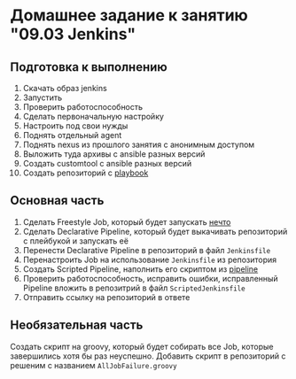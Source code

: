 # Домашнее задание к занятию "09.03 Jenkins"

## Подготовка к выполнению

1. Скачать образ jenkins
2. Запустить
3. Проверить работоспособность
4. Сделать первоначальную настройку
5. Настроить под свои нужды
6. Поднять отдельный agent
7. Поднять nexus из прошлого занятия с анонимным доступом
8. Выложить туда архивы с ansible разных версий
9. Создать customtool с ansible разных версий
10. Создать репозиторий с [playbook](./playbook)

## Основная часть

1. Сделать Freestyle Job, который будет запускать [нечто](./freestyle)
2. Сделать Declarative Pipeline, который будет выкачивать репозиторий с плейбукой и запускать её
3. Перенести Declarative Pipeline в репозиторий в файл `Jenkinsfile`
4. Перенастроить Job на использование `Jenkinsfile` из репозитория
5. Создать Scripted Pipeline, наполнить его скриптом из [pipeline](./pipeline)
6. Проверить работоспособность, исправить ошибки, исправленный Pipeline вложить в репозитрий в файл `ScriptedJenkinsfile`
7. Отправить ссылку на репозиторий в ответе

## Необязательная часть

Создать скрипт на groovy, который будет собирать все Job, которые завершились хотя бы раз неуспешно. Добавить скрипт в репозиторий с решеним с названием `AllJobFailure.groovy`